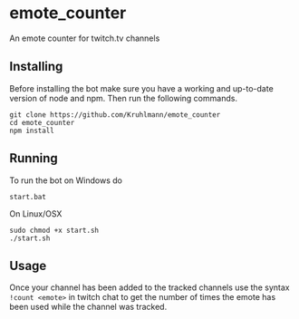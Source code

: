 # emote_counter
An emote counter for twitch.tv channels

## Installing
Before installing the bot make sure you have a working and up-to-date version of node and npm. Then run the following commands.
```
git clone https://github.com/Kruhlmann/emote_counter
cd emote_counter
npm install
```
## Running
To run the bot on Windows do
```
start.bat
```
On Linux/OSX
```
sudo chmod +x start.sh
./start.sh
```
## Usage
Once your channel has been added to the tracked channels use the syntax `!count <emote>` in twitch chat to get the number of times the emote has been used while the channel was tracked.
